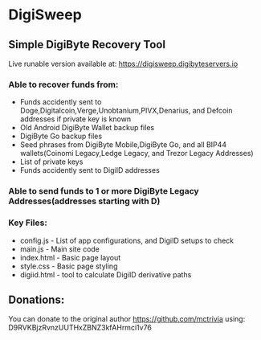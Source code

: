 # DigiSweep
## Simple DigiByte Recovery Tool
Live runable version available at:  https://digisweep.digibyteservers.io

### Able to recover funds from:
- Funds accidently sent to Doge,Digitalcoin,Verge,Unobtanium,PIVX,Denarius, and Defcoin addresses if private key is known
- Old Android DigiByte Wallet backup files
- DigiByte Go backup files
- Seed phrases from DigiByte Mobile,DigiByte Go, and all BIP44 wallets(Coinomi Legacy,Ledge Legacy, and Trezor Legacy Addresses)
- List of private keys
- Funds accidently sent to DigiID addresses

### Able to send funds to 1 or more DigiByte Legacy Addresses(addresses starting with D)

### Key Files:
- config.js - List of app configurations, and DigiID setups to check
- main.js - Main site code
- index.html - Basic page layout
- style.css - Basic page styling
- digiid.html - tool to calculate DigiID derivative paths


## Donations:
You can donate to the original author https://github.com/mctrivia using:
D9RVKBjzRvnzUUTHxZBNZ3kfAHrmci1v76
